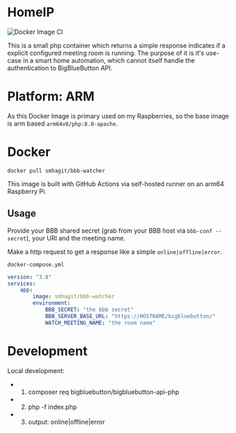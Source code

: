 # HomeIP
![Docker Image CI](https://github.com/smhagit/bbb-watcher/actions/workflows/docker-image.yml/badge.svg?branch=master)

This is a small php container which returns a simple response indicates if a explicit configured meeting room is running.
The purpose of it is it's use-case in a smart home automation, which cannot itself handle the authentication to BigBlueButton API.

# Platform: ARM
As this Docker Image is primary used on my Raspberries, so the base image is arm based `arm64v8/php:8.0-apache`.

# Docker 
`docker pull smhagit/bbb-watcher`

This image is built with GitHub Actions via self-hosted runner on an arm64 Raspberry Pi.

## Usage
Provide your BBB shared secret (grab from your BBB host via `bbb-conf --secret`), your URl and the meeting name.

Make a http request to get a response like a simple `online|offline|error`.

`docker-compose.yml`  
```yaml
version: "3.8"
services:
    app:
        image: smhagit/bbb-watcher
        environment:
            BBB_SECRET: "the bbb secret"
            BBB_SERVER_BASE_URL: "https://HOSTNAME/bigbluebutton/"
            WATCH_MEETING_NAME: "the room name"
```


# Development
Local development:  
- 1) composer req bigbluebutton/bigbluebutton-api-php
- 2) php -f index.php
- 3) output: online|offline|error



